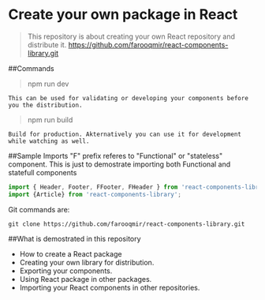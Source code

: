 # Create your own package in React
> This repository is about creating your own React repository and distribute it. https://github.com/farooqmir/react-components-library.git

 
##Commands
> npm run dev
  ```
  This can be used for validating or developing your components before you the distribution.
  ```

> npm run build
  ```
  Build for production. Akternatively you can use it for development while watching as well.
  ```
  
##Sample Imports
"F" prefix referes to "Functional" or "stateless" component. This is just to demostrate importing both Functional and statefull components

  ```js
 import { Header, Footer, FFooter, FHeader } from 'react-components-library';
 import {Article} from 'react-components-library';
  ```
  
Git commands are:
```
git clone https://github.com/farooqmir/react-components-library.git
```

##What is demostrated in this repository
- How to create a React package
- Creating your own library for distribution.
- Exporting your components.
- Using React package in other packages.
- Importing your React components in other repositories.



